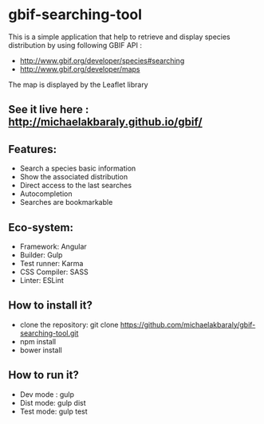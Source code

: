 # gbif-searching-tool

This is a simple application that help to retrieve and display species distribution by using following GBIF API : 
 - http://www.gbif.org/developer/species#searching 
 - http://www.gbif.org/developer/maps
 
The map is displayed by the Leaflet library
 
See it live here : http://michaelakbaraly.github.io/gbif/
---------------------------------------------------------- 
Features: 
----------
- Search a species basic information
- Show the associated distribution 
- Direct access to the last searches
- Autocompletion
- Searches are bookmarkable
 
Eco-system: 
-----------
- Framework: Angular 
- Builder: Gulp
- Test runner: Karma
- CSS Compiler: SASS
- Linter: ESLint
 
How to install it?
-------------------
- clone the repository: git clone https://github.com/michaelakbaraly/gbif-searching-tool.git
- npm install
- bower install
 
How to run it?
---------------
- Dev mode : gulp
- Dist mode: gulp dist
- Test mode: gulp test
 
 
 
 
